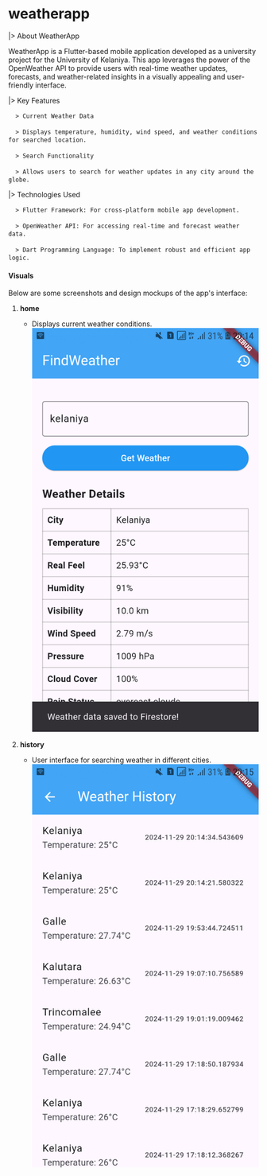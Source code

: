# weatherapp

|> About WeatherApp

WeatherApp is a Flutter-based mobile application developed as a university project for the University of Kelaniya. This app leverages the power of the OpenWeather API to provide users with real-time weather updates, forecasts, and weather-related insights in a visually appealing and user-friendly interface.

|> Key Features

      > Current Weather Data

      > Displays temperature, humidity, wind speed, and weather conditions for searched location.

      > Search Functionality

      > Allows users to search for weather updates in any city around the globe.


|> Technologies Used

      > Flutter Framework: For cross-platform mobile app development.

      > OpenWeather API: For accessing real-time and forecast weather data.
      
      > Dart Programming Language: To implement robust and efficient app logic.

#### Visuals

Below are some screenshots and design mockups of the app's interface:

1. **home**
   - Displays current weather conditions.
   ![Home](assets/home.png)

2. **history**
   - User interface for searching weather in different cities.
   ![history](assets/history.png)

